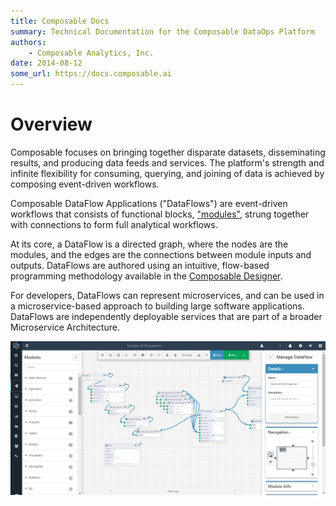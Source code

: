 ```yaml
---
title: Composable Docs
summary: Technical Documentation for the Composable DataOps Platform
authors:
    - Composable Analytics, Inc.
date: 2014-08-12
some_url: https://docs.composable.ai
---
```


# Overview

Composable focuses on bringing together disparate datasets, disseminating results, and producing data feeds and services. The platform's strength and infinite flexibility for consuming, querying, and joining of data is achieved by composing event-driven workflows.

Composable DataFlow Applications ("DataFlows") are event-driven workflows that consists of functional blocks, ["modules"](./04.Modules.md), strung together with connections to form full analytical workflows.

At its core, a DataFlow is a directed graph, where the nodes are the modules, and the edges are the connections between module inputs and outputs. DataFlows are authored using an intuitive, flow-based programming methodology available in the [Composable Designer](./02.Composable-Designer.md).

For developers, DataFlows can represent microservices, and can be used in a microservice-based approach to building large software applications. DataFlows are independently deployable services that are part of a broader Microservice Architecture.


![Composable DataFlow Application](img/03.01.Img_1.png)
